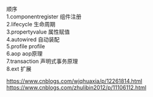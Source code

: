 顺序  
1.componentregister  组件注册   
2.lifecycle  生命周期  
3.propertyvalue  属性赋值  
4.autowired  自动装配    
5.profile  profile  
6.aop  aop原理    
7.transaction  声明式事务原理    
8.ext  扩展   
  
https://www.cnblogs.com/wjqhuaxia/p/12261814.html  
https://www.cnblogs.com/zhulibin2012/p/11106112.html  
